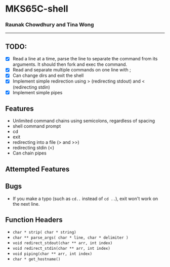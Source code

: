 # MKS65C-shell
### Raunak Chowdhury and Tina Wong
---

## TODO:
- [X] Read a line at a time, parse the line to separate the command from its arguments. It should then fork and exec the command.
- [X] Read and separate multiple commands on one line with ;
- [X] Can change dirs and exit the shell
- [X] Implement simple redirection using > (redirecting stdout) and < (redirecting stdin)
- [X] Implement simple pipes

## Features
- Unlimited command chains using semicolons, regardless of spacing
- shell command prompt
- cd
- exit
- redirecting into a file (> and >>)
- redirecting stdin (<)
- Can chain pipes

## Attempted Features

## Bugs
- If you make a typo (such as `cd..` instead of `cd ..`), exit won't work on the next line.

## Function Headers
- `char * strip( char * string)`
- `char ** parse_args( char * line, char * delimiter )`
- `void redirect_stdout(char ** arr, int index)`
- `void redirect_stdin(char ** arr, int index)`
- `void piping(char ** arr, int index)`
- `char * get_hostname()`
